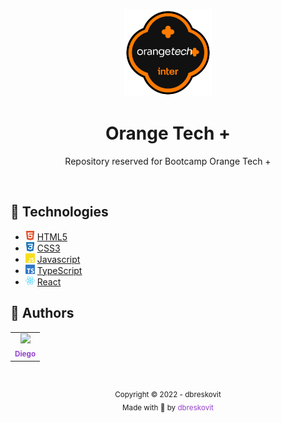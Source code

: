 <p align="center">
  <img src="./.github/icon.png" width="140px" />
</p>

<h1 align="center">Orange Tech +</h1>
<p align="center">Repository reserved for Bootcamp Orange Tech +</p>

<br />

## 🧪 Technologies

- <img src=".github/html.svg" width="15"> [HTML5](https://developer.mozilla.org/pt-BR/docs/Web/HTML)
- <img src=".github/css.svg" width="15"> [CSS3](https://developer.mozilla.org/pt-BR/docs/Web/CSS)
- <img src=".github/js.svg" width="15"> [Javascript](https://developer.mozilla.org/pt-BR/docs/Web/JavaScript)
- <img src=".github/ts.svg" width="15"> [TypeScript](https://www.typescriptlang.org/)
- <img src=".github/react.svg" width="15"> [React](https://pt-br.reactjs.org/)

## 🦄 Authors

<table>
  <tr>
    <td align="center">
      <a href="https://github.com/dbreskovit" style="text-decoration: none;color: #9644CD;">
              <img src="https://avatars.githubusercontent.com/dbreskovit" width="100px"/>
            <br>
        <sub>
          <b>Diego</b>
        </sub>
      </a>
    </td>
  </tr>
</table>

#

<p align="center">
    <sub>Copyright © 2022 - dbreskovit</sub><br>
    <sub>Made with 💜 by <a href="https://github.com/dbreskovit" style="text-decoration: none;color: #9644CD;">dbreskovit</sub></a>
</p>
